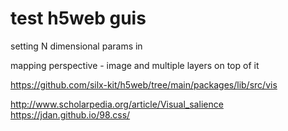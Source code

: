 # test h5web guis

setting N dimensional params in

mapping perspective - image and multiple layers on top of it

<https://github.com/silx-kit/h5web/tree/main/packages/lib/src/vis>

<http://www.scholarpedia.org/article/Visual_salience>
<https://jdan.github.io/98.css/>
